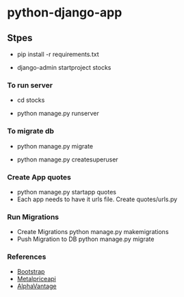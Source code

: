 # python-django-app

## Stpes
- pip install -r requirements.txt

- django-admin startproject stocks

### To run server
- cd stocks

- python manage.py runserver

### To migrate db
- python manage.py migrate

- python manage.py createsuperuser


### Create App quotes
- python manage.py startapp quotes
- Each app needs to have it urls file. Create quotes/urls.py

### Run Migrations
- Create Migrations
python manage.py makemigrations
- Push Migration to DB
python manage.py migrate


### References
- [Bootstrap](https://getbootstrap.com/docs/5.2/getting-started/introduction/)
- [Metalpriceapi](https://metalpriceapi.com/dashboard)
- [AlphaVantage](https://www.alphavantage.co/documentation/)

